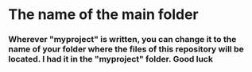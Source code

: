 # The name of the main folder
### Wherever **"myproject"** is written, you can change it to the name of your folder where the files of this repository will be located. I had it in the "myproject" folder. Good luck
